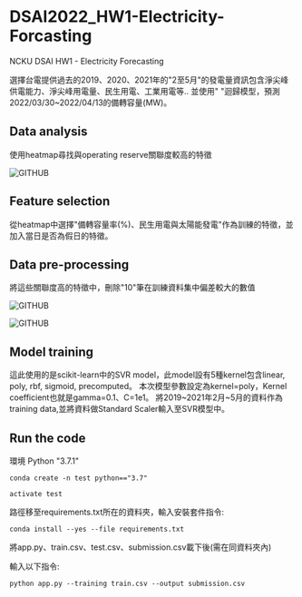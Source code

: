 # DSAI2022_HW1-Electricity-Forcasting
NCKU DSAI HW1 - Electricity Forecasting

選擇台電提供過去的2019、2020、2021年的"2至5月"的發電量資訊包含淨尖峰供電能力、淨尖峰用電量、民生用電、工業用電等.. 並使用"       "迴歸模型，預測2022/03/30~2022/04/13的備轉容量(MW)。

## Data analysis
使用heatmap尋找與operating reserve關聯度較高的特徵

![GITHUB]()

## Feature selection
從heatmap中選擇"備轉容量率(%)、民生用電與太陽能發電"作為訓練的特徵，並加入當日是否為假日的特徵。

## Data pre-processing
將這些關聯度高的特徵中，刪除"10"筆在訓練資料集中偏差較大的數值

![GITHUB]()

![GITHUB]()

## Model training
這此使用的是scikit-learn中的SVR model，此model設有5種kernel包含linear, poly, rbf, sigmoid, precomputed。 本次模型參數設定為kernel=poly，Kernel coefficient也就是gamma=0.1、C=1e1。 將2019~2021年2月~5月的資料作為training data,並將資料做Standard Scaler輸入至SVR模型中。

## Run the code

環境 Python "3.7.1"

```
conda create -n test python=="3.7"
```
```
activate test
```
路徑移至requirements.txt所在的資料夾，輸入安裝套件指令:
```
conda install --yes --file requirements.txt
```
將app.py、train.csv、test.csv、submission.csv載下後(需在同資料夾內)

輸入以下指令:
```
python app.py --training train.csv --output submission.csv
```
